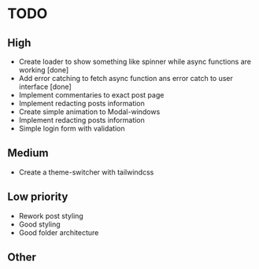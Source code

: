 # TODO

## High

- Create loader to show something like spinner while async functions are
  working [done]
- Add error catching to fetch async function ans error catch to user interface [done]
- Implement commentaries to exact post page
- Implement redacting posts information
- Create simple animation to Modal-windows
- Implement redacting posts information
- Simple login form with validation

## Medium

- Create a theme-switcher with tailwindcss

## Low priority

- Rework post styling
- Good styling
- Good folder architecture

## Other
